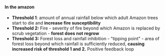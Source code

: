 #### In the amazon
- **Threshold 1**: amount of annual rainfall below which adult Amazon trees start to die and **increase fire susceptibility**
- **Threshold 2:** Fire - severity of fire beyond which Amazon is replaced by scrub vegetation - **forest does not regrow**
- **Threshold 3:** Forest loss and rainfall inhibition - "tipping point" - area of forest loss beyond which rainfall is sufficiently reduced, **causing increased risk of threshold 1 and 2.** Positive feedback loop